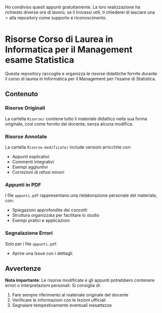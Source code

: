 Ho condiviso questi appunti gratuitamente. La loro realizzazione ha richiesto diverse ore di lavoro; se li trovassi utili, ti chiederei di lasciare una ⭐ alla repository come supporto e riconoscimento.

# Risorse Corso di Laurea in Informatica per il Management esame Statistica

Questa repository raccoglie e organizza le risorse didattiche fornite durante il corso di laurea in Informatica per il Management per l'esame di Statistica.

## Contenuto

### Risorse Originali
La cartella `Risorse/` contiene tutto il materiale didattico nella sua forma originale, così come fornito dal docente, senza alcuna modifica.

### Risorse Annotate
La cartella `Risorse-modificate/` include versioni arricchite con:
- Appunti esplicativi
- Commenti integrativi
- Esempi aggiuntivi
- Correzioni di refusi minori

### Appunti in PDF
I file `appunti.pdf` rappresentano una rielaborazione personale del materiale, con:
- Spiegazioni approfondite dei concetti
- Struttura organizzata per facilitare lo studio
- Esempi pratici e applicazioni


### Segnalazione Errori
Solo per i file `appunti.pdf`.
- Aprire una Issue con i dettagli.


## Avvertenze

**Nota importante**: Le risorse modificate e gli appunti potrebbero contenere errori o interpretazioni personali. Si consiglia di:
1. Fare sempre riferimento al materiale originale del docente
2. Verificare le informazioni con le lezioni ufficiali
3. Segnalare tempestivamente eventuali inesattezze

